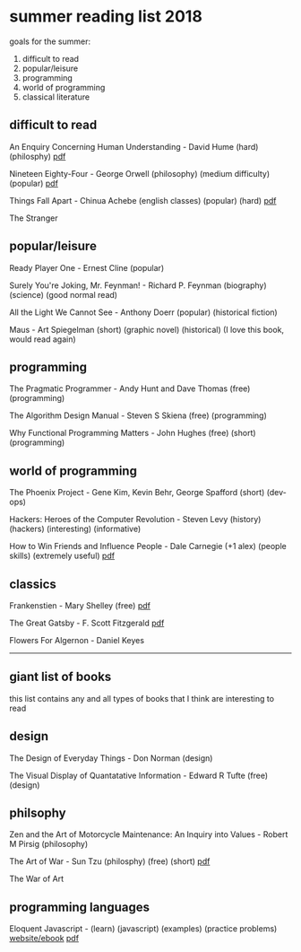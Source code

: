 # summer reading list 2018

goals for the summer:

1. difficult to read
2. popular/leisure
3. programming
4. world of programming
5. classical literature

## difficult to read

An Enquiry Concerning Human Understanding - David Hume (hard) (philosphy) [pdf](/books/EnquiryConcerningHumanUnderstanding-DavidHume.pdf)

Nineteen Eighty-Four - George Orwell (philosophy) (medium difficulty) (popular) [pdf](1984-GeorgeOrwell.pdf)

Things Fall Apart - Chinua Achebe (english classes) (popular) (hard) [pdf](ThingsFallApart-AchebeChinua.pdf)

The Stranger

## popular/leisure

Ready Player One - Ernest Cline (popular)

Surely You're Joking, Mr. Feynman! - Richard P. Feynman (biography) (science) (good normal read)

All the Light We Cannot See - Anthony Doerr (popular) (historical fiction)

Maus - Art Spiegelman (short) (graphic novel) (historical) (I love this book, would read again)

## programming

The Pragmatic Programmer - Andy Hunt and Dave Thomas (free) (programming)

The Algorithm Design Manual - Steven S Skiena (free) (programming)

Why Functional Programming Matters - John Hughes (free) (short) (programming)

## world of programming

The Phoenix Project -  Gene Kim, Kevin Behr, George Spafford (short) (dev-ops)

Hackers: Heroes of the Computer Revolution - Steven Levy (history) (hackers) (interesting) (informative)

How to Win Friends and Influence People - Dale Carnegie (+1 alex) (people skills) (extremely useful) [pdf](books/HowToWinFriendsAndInfluencePeople.pdf)

## classics

Frankenstien - Mary Shelley (free) [pdf](books/Frankenstien-MaryShelley.pdf)

The Great Gatsby - F. Scott Fitzgerald [pdf](books/TheGreatGatsby-F.ScottFitzgerald.pdf)

Flowers For Algernon - Daniel Keyes

---

## giant list of books

this list contains any and all types of books that I think are interesting to read

## design

The Design of Everyday Things - Don Norman (design)

The Visual Display of Quantatative Information - Edward R Tufte (free) (design)

## philsophy

Zen and the Art of Motorcycle Maintenance: An Inquiry into Values - Robert M Pirsig (philosophy)

The Art of War - Sun Tzu (philosphy) (free) (short) [pdf](books/TheArtOfWar-SunTzu.pdf)

The War of Art

## programming languages

Eloquent Javascript - (learn) (javascript) (examples) (practice problems) [website/ebook](eloquentjavascript.com) [pdf](books/EloquentJavascript.pdf)
